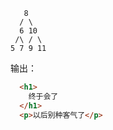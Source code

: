 ```
   8
  / \
  6 10
 /\ / \
5 7 9 11
```

输出：

```html
  <h1>
    终于会了
  </h1>
  <p>以后别种客气了</p>
 ```
